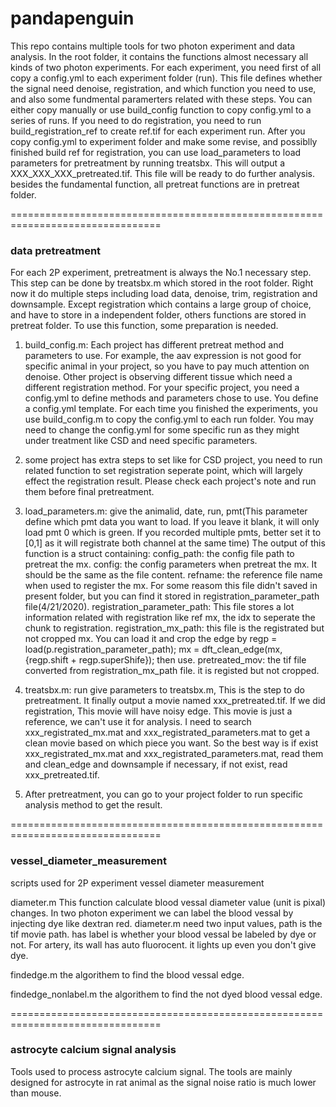 # pandapenguin
This repo contains multiple tools for two photon experiment and data analysis.
In the root folder, it contains the functions almost necessary all kinds of two photon experiments.
For each experiment, you need first of all copy a config.yml to each experiment folder (run). This file defines whether the signal need denoise, registration, and which function you need to use, and also some fundmental paramerters related with these steps. You can either copy manually or use build_config function to copy config.yml to a series of runs.
If you need to do registration, you need to run build_registration_ref to create ref.tif for each experiment run. 
After you copy config.yml to experiment folder and make some revise, and possiblly finished build ref for registration, you can use load_parameters to load parameters for pretreatment by running treatsbx. This will output a XXX_XXX_XXX_pretreated.tif. This file will be ready to do further analysis.
besides the fundamental function, all pretreat functions are in pretreat folder.

================================================================================
### data pretreatment
For each 2P experiment, pretreatment is always the No.1 necessary step. This step can be done by treatsbx.m which stored in the root folder. Right now it do multiple steps including load data, denoise, trim, registration and downsample. Except registration which contains a large group of choice, and have to store in a independent folder, others functions are stored in pretreat folder.
To use this function, some preparation is needed.

1. build_config.m: Each project has different pretreat method and parameters to use. For example, the aav expression is not good for specific animal in your project, so you have to pay much attention on denoise. Other project is observing different tissue which need a different registration method. For your specific project, you need a config.yml to define methods and parameters chose to use. You define a config.yml template. For each time you finished the experiments, you use build_config.m to copy the config.yml to each run folder. You may need to change the config.yml for some specific run as they might under treatment like CSD and need specific parameters.

2. some project has extra steps to set like for CSD project, you need to run related function to set registration seperate point, which will largely effect the registration result. Please check each project's note and run them before final pretreatment.

3. load_parameters.m: give the animalid, date, run, pmt(This parameter define which pmt data you want to load. If you leave it blank, it will only load pmt 0 which is green. If you recorded multiple pmts, better set it to [0,1] as it will registrate both channel at the same time)
The output of this function is a struct containing:
config_path: the config file path to pretreat the mx.
config: the config parameters when pretreat the mx. It should be the same as the file content.
refname: the reference file name when used to register the mx. For some reasom this file didn't saved in present folder, but you can find it stored in registration_parameter_path file(4/21/2020).
registration_parameter_path: This file stores a lot information related with registration like ref mx, the idx to seperate the chunk to registration.
registration_mx_path: this file is the registrated but not cropped mx. You can load it and crop the edge by regp = load(p.registration_parameter_path); mx = dft_clean_edge(mx, {regp.shift + regp.superShife}); then use.
pretreated_mov: the tif file converted from registration_mx_path file. it is registed but not cropped.



4. treatsbx.m: run give parameters to treatsbx.m, This is the step to do pretreatment. It finally output a movie named xxx_pretreated.tif. If we did registration, This movie will have noisy edge. This movie is just a reference, we can't use it for analysis. I need to search xxx_registrated_mx.mat and xxx_registrated_parameters.mat to get a clean movie based on which piece you want. So the best way is if exist xxx_registrated_mx.mat and xxx_registrated_parameters.mat, read them and clean_edge and downsample if necessary, if not exist, read xxx_pretreated.tif.

5. After pretreatment, you can go to your project folder to run specific analysis method to get the result.

================================================================================
### vessel_diameter_measurement
scripts used for 2P experiment vessel diameter measurement


diameter.m
This function calculate blood vessal diameter value (unit is pixal) changes. In two photon experiment we can label the blood vessal by injecting dye like dextran red. diameter.m need two input values, path is the tif movie path. has label is whether your blood vessal be labeled by dye or not. For artery, its wall has auto fluorocent. it lights up even you don't give dye. 

findedge.m
the algorithem to find the blood vessal edge.

findedge_nonlabel.m
the algorithem to find the not dyed blood vessal edge.


================================================================================
### astrocyte calcium signal analysis
Tools used to process astrocyte calcium signal. The tools are mainly designed for astrocyte in rat animal as the signal noise ratio is much lower than mouse. 
